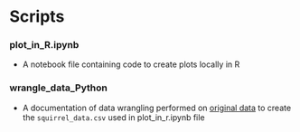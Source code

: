   # Scripts 
  
  ### plot_in_R.ipynb  
  * A notebook file containing code to create plots locally in R
  
  ### wrangle_data_Python  
  * A documentation of data wrangling performed on [original data](https://data.cityofnewyork.us/Environment/2018-Central-Park-Squirrel-Census-Squirrel-Data/vfnx-vebw) to create the `squirrel_data.csv` used in plot_in_r.ipynb file
